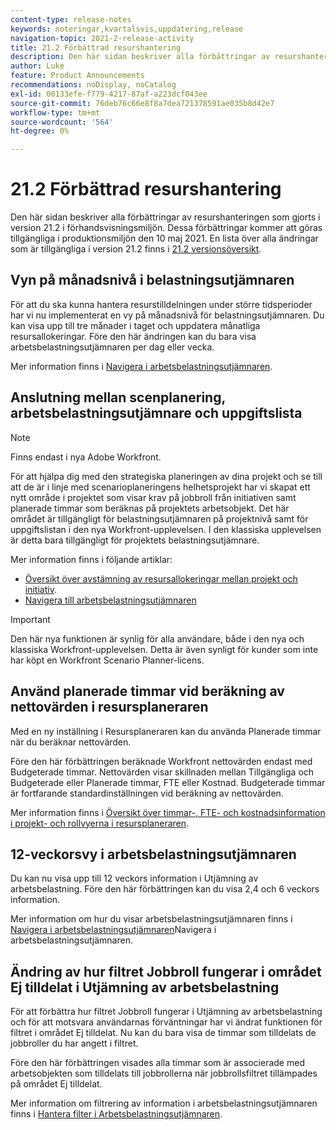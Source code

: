 ```yaml
---
content-type: release-notes
keywords: noteringar,kvartalsvis,uppdatering,release
navigation-topic: 2021-2-release-activity
title: 21.2 Förbättrad resurshantering
description: Den här sidan beskriver alla förbättringar av resurshanteringen som gjorts i version 21.2 i förhandsvisningsmiljön. Dessa förbättringar kommer att göras tillgängliga i produktionsmiljön den 10 maj 2021. En lista över alla ändringar som är tillgängliga i version 21.2 finns i versionsöversikt 21.2.
author: Luke
feature: Product Announcements
recommendations: noDisplay, noCatalog
exl-id: 00133efe-f779-4217-87af-a223dcf043ee
source-git-commit: 76deb76c66e8f8a7dea721378591ae035b8d42e7
workflow-type: tm+mt
source-wordcount: '564'
ht-degree: 0%

---
```


# 21.2 Förbättrad resurshantering

Den här sidan beskriver alla förbättringar av resurshanteringen som gjorts i version 21.2 i förhandsvisningsmiljön. Dessa förbättringar kommer att göras tillgängliga i produktionsmiljön den 10 maj 2021. En lista över alla ändringar som är tillgängliga i version 21.2 finns i [21.2 versionsöversikt](../../../product-announcements/product-releases/21.2-release-activity/21-2-release-overview.md).

## Vyn på månadsnivå i belastningsutjämnaren

För att du ska kunna hantera resurstilldelningen under större tidsperioder har vi nu implementerat en vy på månadsnivå för belastningsutjämnaren. Du kan visa upp till tre månader i taget och uppdatera månatliga resursallokeringar. Före den här ändringen kan du bara visa arbetsbelastningsutjämnaren per dag eller vecka.

Mer information finns i [Navigera i arbetsbelastningsutjämnaren](../../../resource-mgmt/workload-balancer/navigate-the-workload-balancer.md).

## Anslutning mellan scenplanering, arbetsbelastningsutjämnare och uppgiftslista

>[!NOTE]
>
>Finns endast i nya Adobe Workfront.

För att hjälpa dig med den strategiska planeringen av dina projekt och se till att de är i linje med scenarioplaneringens helhetsprojekt har vi skapat ett nytt område i projektet som visar krav på jobbroll från initiativen samt planerade timmar som beräknas på projektets arbetsobjekt. Det här området är tillgängligt för belastningsutjämnaren på projektnivå samt för uppgiftslistan i den nya Workfront-upplevelsen. I den klassiska upplevelsen är detta bara tillgängligt för projektets belastningsutjämnare.

Mer information finns i följande artiklar:

* [Översikt över avstämning av resursallokeringar mellan projekt och initiativ](../../../scenario-planner/overview-reconcile-allocations-between-projects-initiatives.md).
* [Navigera till arbetsbelastningsutjämnaren](../../../resource-mgmt/workload-balancer/navigate-the-workload-balancer.md)

>[!IMPORTANT]
>
>Den här nya funktionen är synlig för alla användare, både i den nya och klassiska Workfront-upplevelsen. Detta är även synligt för kunder som inte har köpt en Workfront Scenario Planner-licens.

## Använd planerade timmar vid beräkning av nettovärden i resursplaneraren

Med en ny inställning i Resursplaneraren kan du använda Planerade timmar när du beräknar nettovärden.

Före den här förbättringen beräknade Workfront nettovärden endast med Budgeterade timmar. Nettovärden visar skillnaden mellan Tillgängliga och Budgeterade eller Planerade timmar, FTE eller Kostnad. Budgeterade timmar är fortfarande standardinställningen vid beräkning av nettovärden.

Mer information finns i [Översikt över timmar-, FTE- och kostnadsinformation i projekt- och rollvyerna i resursplaneraren](../../../resource-mgmt/resource-planning/overview-of-planner-hour-fte-cost-information-in-role-project-views.md).

## 12-veckorsvy i arbetsbelastningsutjämnaren

Du kan nu visa upp till 12 veckors information i Utjämning av arbetsbelastning. Före den här förbättringen kan du visa 2,4 och 6 veckors information.

Mer information om hur du visar arbetsbelastningsutjämnaren finns i [Navigera i arbetsbelastningsutjämnaren](../../../resource-mgmt/workload-balancer/navigate-the-workload-balancer.md)Navigera i arbetsbelastningsutjämnaren.

## Ändring av hur filtret Jobbroll fungerar i området Ej tilldelat i Utjämning av arbetsbelastning

För att förbättra hur filtret Jobbroll fungerar i Utjämning av arbetsbelastning och för att motsvara användarnas förväntningar har vi ändrat funktionen för filtret i området Ej tilldelat. Nu kan du bara visa de timmar som tilldelats de jobbroller du har angett i filtret.

Före den här förbättringen visades alla timmar som är associerade med arbetsobjekten som tilldelats till jobbrollerna när jobbrollsfiltret tillämpades på området Ej tilldelat.

Mer information om filtrering av information i arbetsbelastningsutjämnaren finns i [Hantera filter i Arbetsbelastningsutjämnaren](../../../resource-mgmt/workload-balancer/filter-information-workload-balancer.md).
